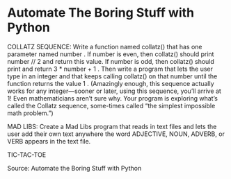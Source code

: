 # Automate The Boring Stuff with Python

COLLATZ SEQUENCE: Write a function named collatz() that has one parameter named number . If number is even, then collatz() should print number // 2 and return this value. If number is odd, then collatz() should print and return 3 * number + 1 . Then write a program that lets the user type in an integer and that keeps calling collatz() on that number until the function returns the value 1 .
(Amazingly enough, this sequence actually works for any integer—sooner or later, using this sequence, you’ll arrive at 1! Even mathematicians aren’t sure why. Your program is exploring what’s called the Collatz sequence, some-times called “the simplest impossible math problem.”)



MAD LIBS: Create a Mad Libs program that reads in text files and lets the user add their own text anywhere the word ADJECTIVE, NOUN, ADVERB, or VERB appears in the text file.

TIC-TAC-TOE

Source: Automate the Boring Stuff with Python

